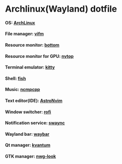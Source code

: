 # Archlinux(Wayland) dotfile
#### OS: [ArchLinux](https://archlinux.org/)  
#### File manager: [vifm](https://vifm.info/)  
#### Resource monitor: [bottom](https://github.com/ClementTsang/bottom)  
#### Resource monitor for GPU: [nvtop](https://github.com/Syllo/nvtop)  
#### Terminal emulator: [kitty](https://github.com/kovidgoyal/kitty)  
#### Shell: [fish](https://fishshell.com/)  
#### Music: [ncmpcpp](https://github.com/ncmpcpp/ncmpcpp)  
#### Text editor(IDE): [AstroNvim](https://astronvim.com/)  
#### Window switcher: [rofi](https://github.com/in0ni/rofi-wayland)  
#### Notification service: [swaync](https://github.com/ErikReider/SwayNotificationCenter)  
#### Wayland bar: [waybar](https://github.com/Alexays/Waybar)  
#### Qt manager: [kvantum](https://github.com/tsujan/Kvantum)  
#### GTK manager: [nwg-look](https://github.com/nwg-piotr/nwg-look)  
